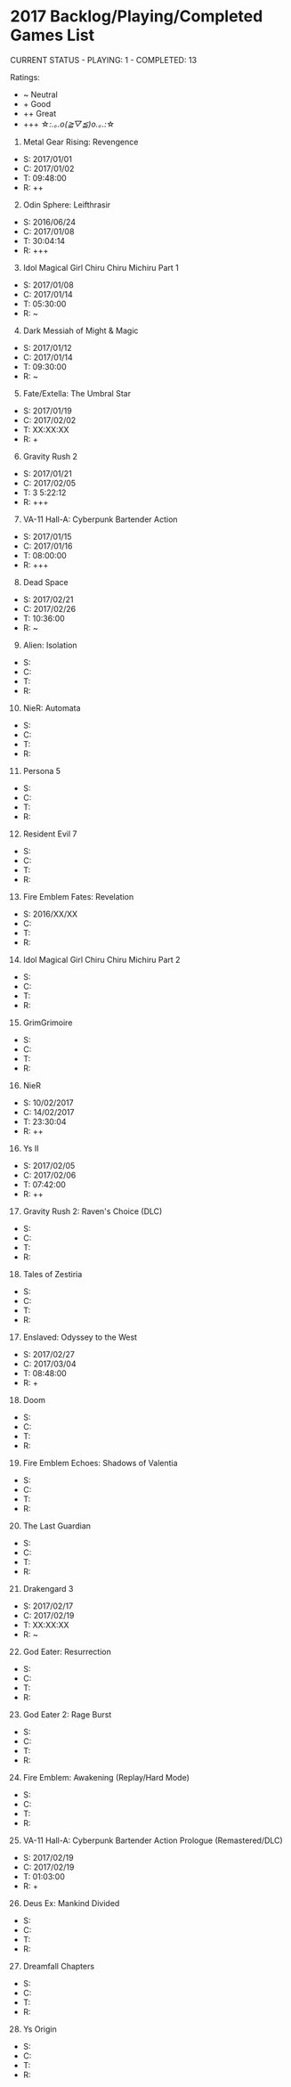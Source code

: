 # 2017 Backlog/Playing/Completed Games List

CURRENT STATUS - PLAYING: 1 - COMPLETED: 13

Ratings:
  - \~     Neutral
  - \+     Good
  - \+\+   Great
  - \+\+\+ ☆*:.｡.o(≧▽≦)o.｡.:*☆

1. Metal Gear Rising: Revengence
  - S: 2017/01/01
  - C: 2017/01/02
  - T: 09:48:00
  - R: ++
2. Odin Sphere: Leifthrasir
  - S: 2016/06/24
  - C: 2017/01/08
  - T: 30:04:14
  - R: +++
3. Idol Magical Girl Chiru Chiru Michiru Part 1
  - S: 2017/01/08
  - C: 2017/01/14
  - T: 05:30:00
  - R: ~
4. Dark Messiah of Might & Magic
  - S: 2017/01/12
  - C: 2017/01/14
  - T: 09:30:00
  - R: ~
5. Fate/Extella: The Umbral Star
  - S: 2017/01/19 
  - C: 2017/02/02
  - T: XX:XX:XX
  - R: +
6. Gravity Rush 2
  - S: 2017/01/21
  - C: 2017/02/05
  - T: 3 5:22:12
  - R: +++
7. VA-11 Hall-A: Cyberpunk Bartender Action
  - S: 2017/01/15
  - C: 2017/01/16
  - T: 08:00:00
  - R: +++
8. Dead Space
  - S: 2017/02/21
  - C: 2017/02/26
  - T: 10:36:00
  - R: ~
9. Alien: Isolation
  - S:
  - C:
  - T:
  - R:
10. NieR: Automata
  - S:
  - C:
  - T:
  - R:
11. Persona 5
  - S:
  - C:
  - T:
  - R:
12. Resident Evil 7
  - S:
  - C:
  - T:
  - R:
13. Fire Emblem Fates: Revelation
  - S: 2016/XX/XX
  - C:
  - T:
  - R:
14. Idol Magical Girl Chiru Chiru Michiru Part 2
  - S:
  - C:
  - T:
  - R:
15. GrimGrimoire
  - S:
  - C:
  - T:
  - R:
16. NieR
  - S: 10/02/2017
  - C: 14/02/2017 
  - T: 23:30:04
  - R: ++
16. Ys II
  - S: 2017/02/05
  - C: 2017/02/06
  - T: 07:42:00
  - R: ++
17. Gravity Rush 2: Raven's Choice (DLC)
  - S:
  - C:
  - T:
  - R:
18. Tales of Zestiria
  - S:
  - C:
  - T:
  - R:
17. Enslaved: Odyssey to the West
  - S: 2017/02/27
  - C: 2017/03/04
  - T: 08:48:00
  - R: +
18. Doom
  - S:
  - C:
  - T:
  - R:
19. Fire Emblem Echoes: Shadows of Valentia
  - S:
  - C:
  - T:
  - R:
20. The Last Guardian
  - S:
  - C:
  - T:
  - R:
21. Drakengard 3
  - S: 2017/02/17
  - C: 2017/02/19
  - T: XX:XX:XX
  - R: ~
22. God Eater: Resurrection
  - S:
  - C:
  - T:
  - R:
23. God Eater 2: Rage Burst
  - S:
  - C:
  - T:
  - R:
24. Fire Emblem: Awakening (Replay/Hard Mode)
  - S:
  - C:
  - T:
  - R:
25. VA-11 Hall-A: Cyberpunk Bartender Action Prologue (Remastered/DLC)
  - S: 2017/02/19
  - C: 2017/02/19
  - T: 01:03:00
  - R: +
26. Deus Ex: Mankind Divided
  - S: 
  - C: 
  - T:
  - R:
27. Dreamfall Chapters
  - S:
  - C:
  - T:
  - R:
28. Ys Origin
  - S:
  - C:
  - T:
  - R:
